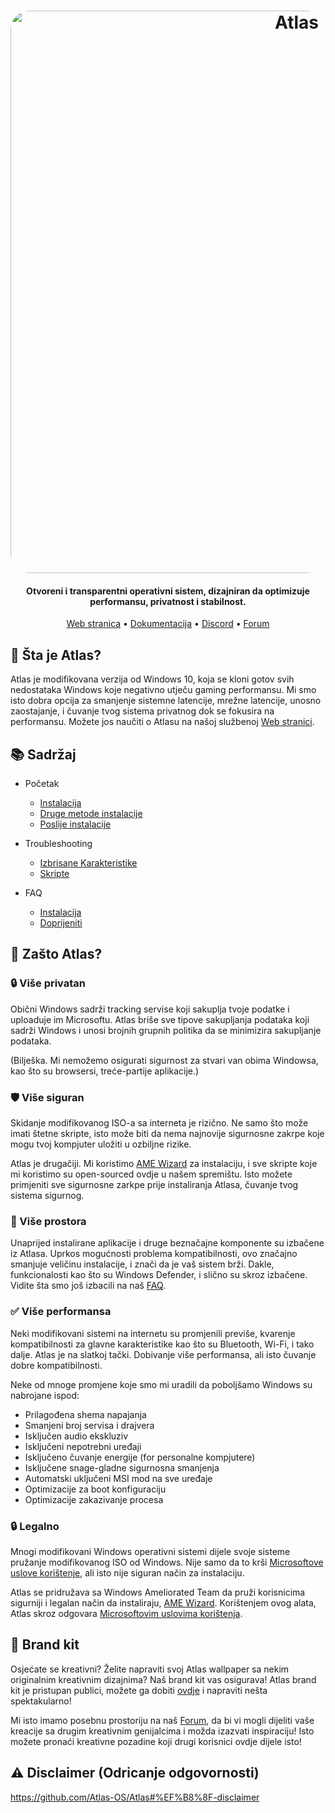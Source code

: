 <h1 align="center">
  <a href="http://atlasos.net"><img src="https://cdn.jsdelivr.net/gh/Atlas-OS/Atlas@main/img/banner.png" alt="Atlas" width="900" style="border-radius: 30px"></a>
</h1>

<h4 align="center">Otvoreni i transparentni operativni sistem, dizajniran da optimizuje performansu, privatnost i stabilnost.</h4>

<p align="center">
  <a href="https://atlasos.net">Web stranica</a>
  •
  <a href="https://docs.atlasos.net">Dokumentacija</a>
  •
  <a href="https://discord.atlasos.net" target="_blank">Discord</a>
  •
  <a href="https://forum.atlasos.net">Forum</a>
</p>

## 🤔 **Šta je Atlas?**

Atlas je modifikovana verzija od Windows 10, koja se kloni gotov svih nedostataka Windows koje negativno utječu gaming performansu.
Mi smo isto dobra opcija za smanjenje sistemne latencije, mrežne latencije, unosno zaostajanje, i čuvanje tvog sistema privatnog dok se fokusira na performansu.
Možete jos naučiti o Atlasu na našoj službenoj [Web stranici](https://atlasos.net).

## 📚 **Sadržaj**

- Početak
  - [Instalacija](https://docs.atlasos.net/getting-started/installation)
  - [Druge metode instalacije](https://docs.atlasos.net/getting-started/other-installation-methods/no-usb)
  - [Poslije instalacije](https://docs.atlasos.net/getting-started/post-installation/drivers)

- Troubleshooting
  - [Izbrisane Karakteristike](https://docs.atlasos.net/troubleshooting/removed-features)
  - [Skripte](https://docs.atlasos.net/troubleshooting/scripts)

- FAQ
  - [Instalacija](https://docs.atlasos.net/FAQ/Installation)
  - [Doprijeniti](https://docs.atlasos.net/FAQ/Contribute)

## 👀 **Zašto Atlas?**

### 🔒 Više privatan
Obični Windows sadrži tracking servise koji sakuplja tvoje podatke i uploaduje im Microsoftu.
Atlas briše sve tipove sakupljanja podataka koji sadrži Windows i unosi brojnih grupnih politika da se minimizira sakupljanje podataka. 

(Bilješka. Mi nemožemo osigurati sigurnost za stvari van obima Windowsa, kao što su browsersi, treće-partije aplikacije.)

### 🛡️ Više siguran
Skidanje modifikovanog ISO-a sa interneta je rizično. Ne samo što može imati štetne skripte, isto može biti da nema najnovije sigurnosne zakrpe koje mogu tvoj kompjuter uložiti u ozbiljne rizike. 

Atlas je drugačiji. Mi koristimo [AME Wizard](https://ameliorated.io) za instalaciju, i sve skripte koje mi koristimo su open-sourced ovdje u našem spremištu. Isto možete primjeniti sve sigurnosne zarkpe prije instaliranja Atlasa, čuvanje tvog sistema sigurnog.

### 🚀 Više prostora
Unaprijed instalirane aplikacije i druge beznačajne komponente su izbačene iz Atlasa. Uprkos mogućnosti problema kompatibilnosti, ovo značajno smanjuje veličinu instalacije, i znači da je vaš sistem brži. Dakle, funkcionalosti kao što su Windows Defender, i slično su skroz izbačene.
Vidite šta smo još izbacili na naš [FAQ](https://docs.atlasos.net/troubleshooting/removed-features).

### ✅ Više performansa
Neki modifikovani sistemi na internetu su promjenili previše, kvarenje kompatibilnosti za glavne karakteristike kao što su Bluetooth, Wi-Fi, i tako dalje.
Atlas je na slatkoj tački. Dobivanje više performansa, ali isto čuvanje dobre kompatibilnosti.

Neke od mnoge promjene koje smo mi uradili da poboljšamo Windows su nabrojane ispod:
- Prilagođena shema napajanja
- Smanjeni broj servisa i drajvera
- Isključen audio ekskluziv
- Isključeni nepotrebni uređaji
- Isključeno čuvanje energije (for personalne kompjutere)
- Isključene snage-gladne sigurnosna smanjenja
- Automatski uključeni MSI mod na sve uređaje
- Optimizacije za boot konfiguraciju
- Optimizacije zakazivanje procesa

### 🔒 Legalno
Mnogi modifikovani Windows operativni sistemi dijele svoje sisteme pružanje modifikovanog ISO od Windows. Nije samo da to krši [Microsoftove uslove korištenje](https://www.microsoft.com/en-us/Useterms/Retail/Windows/10/UseTerms_Retail_Windows_10_English.htm), ali isto nije siguran način za instalaciju.

Atlas se pridružava sa Windows Ameliorated Team da pruži korisnicima sigurniji i legalan način da instaliraju, [AME Wizard](https://ameliorated.io). Korištenjem ovog alata, Atlas skroz odgovara [Microsoftovim uslovima korištenja](https://www.microsoft.com/en-us/Useterms/Retail/Windows/10/UseTerms_Retail_Windows_10_English.htm).

## 🎨 Brand kit
Osjećate se kreativni? Želite napraviti svoj Atlas wallpaper sa nekim originalnim kreativnim dizajnima? Naš brand kit vas osigurava!
Atlas brand kit je pristupan publici, možete ga dobiti [ovdje](https://cdn.jsdelivr.net/gh/Atlas-OS/Atlas@main/img/brand-kit.zip) i napraviti nešta spektakularno!

Mi isto imamo posebnu prostoriju na naš [Forum](https://forum.atlasos.net/t/art-showcase), da bi vi mogli dijeliti vaše kreacije sa drugim kreativnim genijalcima i možda izazvati inspiraciju! Isto možete pronaći kreativne pozadine koji drugi korisnici ovdje dijele isto!

## ⚠️ Disclaimer (Odricanje odgovornosti)
https://github.com/Atlas-OS/Atlas#%EF%B8%8F-disclaimer
